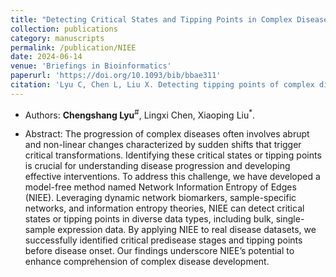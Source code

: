 ```yaml
---
title: "Detecting Critical States and Tipping Points in Complex Diseases using Network Information Entropy of Edges"
collection: publications
category: manuscripts
permalink: /publication/NIEE
date: 2024-06-14
venue: 'Briefings in Bioinformatics'
paperurl: 'https://doi.org/10.1093/bib/bbae311'
citation: 'Lyu C, Chen L, Liu X. Detecting tipping points of complex diseases by network information entropy[J]. Briefings in bioinformatics, 2024, 25(4): bbae311.'
---
```


+ Authors: <b>Chengshang Lyu</b><sup>#</sup>, Lingxi Chen, Xiaoping Liu<sup>*</sup>.

+ Abstract: The progression of complex diseases often involves abrupt and non-linear changes characterized by sudden shifts that trigger critical transformations. Identifying these critical states or tipping points is crucial for understanding disease progression and developing effective interventions. To address this challenge, we have developed a model-free method named Network Information Entropy of Edges (NIEE). Leveraging dynamic network biomarkers, sample-specific networks, and information entropy theories, NIEE can detect critical states or tipping points in diverse data types, including bulk, single-sample expression data. By applying NIEE to real disease datasets, we successfully identified critical predisease stages and tipping points before disease onset. Our findings underscore NIEE’s potential to enhance comprehension of complex disease development.
